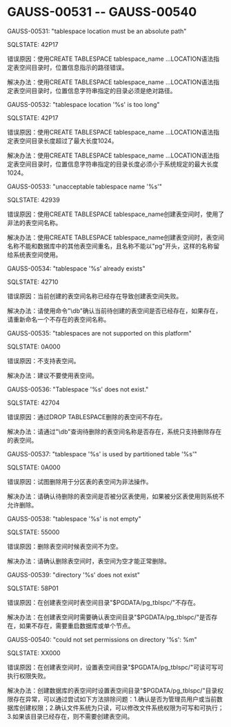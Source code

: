 # GAUSS-00531 -- GAUSS-00540<a name="ZH-CN_TOPIC_0302073244"></a>

GAUSS-00531: "tablespace location must be an absolute path"

SQLSTATE: 42P17

错误原因：使用CREATE TABLESPACE tablespace\_name ...LOCATION语法指定表空间目录时，位置信息指示的路径错误。

解决办法：使用CREATE TABLESPACE tablespace\_name ...LOCATION语法指定表空间目录时，位置信息字符串指定的目录必须是绝对路径。

GAUSS-00532: "tablespace location '%s' is too long"

SQLSTATE: 42P17

错误原因：使用CREATE TABLESPACE tablespace\_name ...LOCATION语法指定表空间目录长度超过了最大长度1024。

解决办法：使用CREATE TABLESPACE tablespace\_name ...LOCATION语法指定表空间目录时，位置信息字符串指定的目录长度必须小于系统规定的最大长度1024。

GAUSS-00533: "unacceptable tablespace name '%s'"

SQLSTATE: 42939

错误原因：使用CREATE TABLESPACE tablespace\_name创建表空间时，使用了非法的表空间名称。

解决办法：使用CREATE TABLESPACE tablespace\_name创建表空间时，表空间名称不能和数据库中的其他表空间重名，且名称不能以"pg"开头，这样的名称留给系统表空间使用。

GAUSS-00534: "tablespace '%s' already exists"

SQLSTATE: 42710

错误原因：当前创建的表空间名称已经存在导致创建表空间失败。

解决办法：请使用命令"\\db"确认当前待创建的表空间是否已经存在，如果存在，请重新命名一个不存在的表空间名称。

GAUSS-00535: "tablespaces are not supported on this platform"

SQLSTATE: 0A000

错误原因：不支持表空间。

解决办法：建议不要使用表空间。

GAUSS-00536: "Tablespace '%s' does not exist."

SQLSTATE: 42704

错误原因：通过DROP TABLESPACE删除的表空间不存在。

解决办法：请通过"\\db"查询待删除的表空间名称是否存在，系统只支持删除存在的表空间。

GAUSS-00537: "tablespace '%s' is used by partitioned table '%s'"

SQLSTATE: 0A000

错误原因：试图删除用于分区表的表空间为非法操作。

解决办法：请确认待删除的表空间是否被分区表使用，如果被分区表使用则系统不允许删除。

GAUSS-00538: "tablespace '%s' is not empty"

SQLSTATE: 55000

错误原因：删除表空间时候表空间不为空。

解决办法：请确认删除表空间时，表空间为空才能正常删除。

GAUSS-00539: "directory '%s' does not exist"

SQLSTATE: 58P01

错误原因：在创建表空间时表空间目录"$PGDATA/pg\_tblspc/"不存在。

解决办法：在创建表空间时需要确认表空间目录"$PGDATA/pg\_tblspc/"是否存在，如果不存在，需要重启数据库或单个节点。

GAUSS-00540: "could not set permissions on directory '%s': %m"

SQLSTATE: XX000

错误原因：在创建表空间时，设置表空间目录"$PGDATA/pg\_tblspc/"可读可写可执行权限失败。

解决办法：创建数据库的表空间时设置表空间目录"$PGDATA/pg\_tblspc/"目录权限存在异常，可以通过尝试如下方法排除问题：1.确认是否为管理员用户或当前数据库创建权限；2.确认文件系统为只读，可以修改文件系统权限为可写和可执行；3.如果该目录已经存在，则不需要创建表空间。
